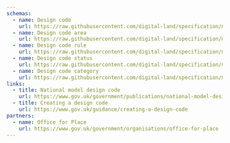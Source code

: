 ```yaml
---
schemas:
  - name: Design code
    url: https://raw.githubusercontent.com/digital-land/specification/main/content/dataset/design-code.md
  - name: Design code area
    url: https://raw.githubusercontent.com/digital-land/specification/main/content/dataset/design-code-area.md
  - name: Design code rule
    url: https://raw.githubusercontent.com/digital-land/specification/main/content/dataset/design-code-rule.md
  - name: Design code status
    url: https://raw.githubusercontent.com/digital-land/specification/main/content/dataset/design-code-status.md
  - name: Design code category
    url: https://raw.githubusercontent.com/digital-land/specification/main/content/dataset/design-code-category.md
links:
  - title: National model design code
    url: https://www.gov.uk/government/publications/national-model-design-code
  - title: Creating a design code
    url: https://www.gov.uk/guidance/creating-a-design-code
partners:
  - name: Office for Place
    url: https://www.gov.uk/government/organisations/office-for-place
---
```

